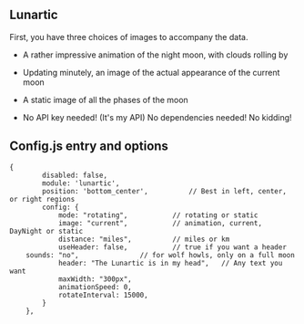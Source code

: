 ## Lunartic

First, you have three choices of images to accompany the data.

* A rather impressive animation of the night moon, with clouds rolling by
* Updating minutely, an image of the actual appearance of the current moon
* A static image of all the phases of the moon

* No API key needed! (It's my API) No dependencies needed! No kidding!


## Config.js entry and options

    {
            disabled: false,
            module: 'lunartic',
            position: 'bottom_center', 			// Best in left, center, or right regions
            config: {
                mode: "rotating", 			// rotating or static
                image: "current", 			// animation, current, DayNight or static
                distance: "miles", 			// miles or km
                useHeader: false, 			// true if you want a header
		sounds: "no", 				// for wolf howls, only on a full moon
                header: "The Lunartic is in my head", 	// Any text you want
                maxWidth: "300px",
                animationSpeed: 0,
                rotateInterval: 15000,
            }
        },
	
